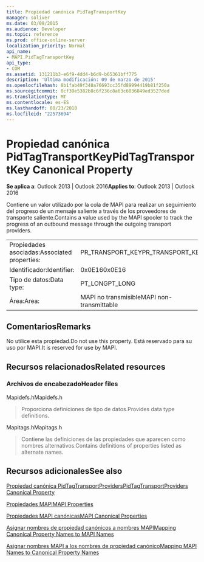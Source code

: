 ```yaml
---
title: Propiedad canónica PidTagTransportKey
manager: soliver
ms.date: 03/09/2015
ms.audience: Developer
ms.topic: reference
ms.prod: office-online-server
localization_priority: Normal
api_name:
- MAPI.PidTagTransportKey
api_type:
- COM
ms.assetid: 131211b3-e6f9-4dd4-b6d9-b65361bff775
description: 'Última modificación: 09 de marzo de 2015'
ms.openlocfilehash: 8b1fab49f348a76693cc35fd89994419b81f250a
ms.sourcegitcommit: 0cf39e5382b8c6f236c8a63c6036849ed3527ded
ms.translationtype: MT
ms.contentlocale: es-ES
ms.lasthandoff: 08/23/2018
ms.locfileid: "22573694"
---
```

# <a name="pidtagtransportkey-canonical-property"></a><span data-ttu-id="f18e6-103">Propiedad canónica PidTagTransportKey</span><span class="sxs-lookup"><span data-stu-id="f18e6-103">PidTagTransportKey Canonical Property</span></span>

  
  
<span data-ttu-id="f18e6-104">**Se aplica a**: Outlook 2013 | Outlook 2016</span><span class="sxs-lookup"><span data-stu-id="f18e6-104">**Applies to**: Outlook 2013 | Outlook 2016</span></span> 
  
<span data-ttu-id="f18e6-105">Contiene un valor utilizado por la cola de MAPI para realizar un seguimiento del progreso de un mensaje saliente a través de los proveedores de transporte saliente.</span><span class="sxs-lookup"><span data-stu-id="f18e6-105">Contains a value used by the MAPI spooler to track the progress of an outbound message through the outgoing transport providers.</span></span>
  
|||
|:-----|:-----|
|<span data-ttu-id="f18e6-106">Propiedades asociadas:</span><span class="sxs-lookup"><span data-stu-id="f18e6-106">Associated properties:</span></span>  <br/> |<span data-ttu-id="f18e6-107">PR_TRANSPORT_KEY</span><span class="sxs-lookup"><span data-stu-id="f18e6-107">PR_TRANSPORT_KEY</span></span>  <br/> |
|<span data-ttu-id="f18e6-108">Identificador:</span><span class="sxs-lookup"><span data-stu-id="f18e6-108">Identifier:</span></span>  <br/> |<span data-ttu-id="f18e6-109">0x0E16</span><span class="sxs-lookup"><span data-stu-id="f18e6-109">0x0E16</span></span>  <br/> |
|<span data-ttu-id="f18e6-110">Tipo de datos:</span><span class="sxs-lookup"><span data-stu-id="f18e6-110">Data type:</span></span>  <br/> |<span data-ttu-id="f18e6-111">PT_LONG</span><span class="sxs-lookup"><span data-stu-id="f18e6-111">PT_LONG</span></span>  <br/> |
|<span data-ttu-id="f18e6-112">Área:</span><span class="sxs-lookup"><span data-stu-id="f18e6-112">Area:</span></span>  <br/> |<span data-ttu-id="f18e6-113">MAPI no transmisible</span><span class="sxs-lookup"><span data-stu-id="f18e6-113">MAPI non-transmittable</span></span>  <br/> |
   
## <a name="remarks"></a><span data-ttu-id="f18e6-114">Comentarios</span><span class="sxs-lookup"><span data-stu-id="f18e6-114">Remarks</span></span>

<span data-ttu-id="f18e6-115">No utilice esta propiedad.</span><span class="sxs-lookup"><span data-stu-id="f18e6-115">Do not use this property.</span></span> <span data-ttu-id="f18e6-116">Está reservado para su uso por MAPI.</span><span class="sxs-lookup"><span data-stu-id="f18e6-116">It is reserved for use by MAPI.</span></span>
  
## <a name="related-resources"></a><span data-ttu-id="f18e6-117">Recursos relacionados</span><span class="sxs-lookup"><span data-stu-id="f18e6-117">Related resources</span></span>

### <a name="header-files"></a><span data-ttu-id="f18e6-118">Archivos de encabezado</span><span class="sxs-lookup"><span data-stu-id="f18e6-118">Header files</span></span>

<span data-ttu-id="f18e6-119">Mapidefs.h</span><span class="sxs-lookup"><span data-stu-id="f18e6-119">Mapidefs.h</span></span>
  
> <span data-ttu-id="f18e6-120">Proporciona definiciones de tipo de datos.</span><span class="sxs-lookup"><span data-stu-id="f18e6-120">Provides data type definitions.</span></span>
    
<span data-ttu-id="f18e6-121">Mapitags.h</span><span class="sxs-lookup"><span data-stu-id="f18e6-121">Mapitags.h</span></span>
  
> <span data-ttu-id="f18e6-122">Contiene las definiciones de las propiedades que aparecen como nombres alternativos.</span><span class="sxs-lookup"><span data-stu-id="f18e6-122">Contains definitions of properties listed as alternate names.</span></span>
    
## <a name="see-also"></a><span data-ttu-id="f18e6-123">Recursos adicionales</span><span class="sxs-lookup"><span data-stu-id="f18e6-123">See also</span></span>



[<span data-ttu-id="f18e6-124">Propiedad canónica PidTagTransportProviders</span><span class="sxs-lookup"><span data-stu-id="f18e6-124">PidTagTransportProviders Canonical Property</span></span>](pidtagtransportproviders-canonical-property.md)


[<span data-ttu-id="f18e6-125">Propiedades MAPI</span><span class="sxs-lookup"><span data-stu-id="f18e6-125">MAPI Properties</span></span>](mapi-properties.md)
  
[<span data-ttu-id="f18e6-126">Propiedades MAPI canónicas</span><span class="sxs-lookup"><span data-stu-id="f18e6-126">MAPI Canonical Properties</span></span>](mapi-canonical-properties.md)
  
[<span data-ttu-id="f18e6-127">Asignar nombres de propiedad canónicos a nombres MAPI</span><span class="sxs-lookup"><span data-stu-id="f18e6-127">Mapping Canonical Property Names to MAPI Names</span></span>](mapping-canonical-property-names-to-mapi-names.md)
  
[<span data-ttu-id="f18e6-128">Asignar nombres MAPI a los nombres de propiedad canónico</span><span class="sxs-lookup"><span data-stu-id="f18e6-128">Mapping MAPI Names to Canonical Property Names</span></span>](mapping-mapi-names-to-canonical-property-names.md)

